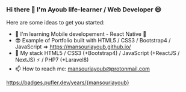 ### Hi there 👋 I'm Ayoub life-learner / Web Developer 😄

Here are some ideas to get you started:

- 🌱 I'm learning Mobile developement - React Native  🚀
- 😎 Example of Portfolio built with HTML5 / CSS3 / Bootstrap4 / JavaScript => https://mansouriayoub.github.io/
- 🔭 My stack HTML5 / CSS3 (+Bootstrap4) / JavaScript (+ReactJS / NextJS) ⚡ / PHP7 (+Laravel8)
- 📫 How to reach me: mansouriayoub@protonmail.com

https://badges.pufler.dev/years/{mansouriayoub}
